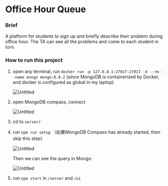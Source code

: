 # Office Hour Queue

### Brief

A platform for students to sign up and briefly describe their problem during office hour. The TA can see all the problems and come to each student in turn.

### How to run this project

1. open any terminal, run `docker run -p 127.0.0.1:27017:27017 -d --rm --name mongo mongo:6.0.2` (since MongoDB is containerized by Docker, and docker is configured as global in my laptop)
    
    ![Untitled](README%2040de1f65256b4cb080164084150276be/Untitled.png)
    
2. open MongoDB compass, connect
    
    ![Untitled](README%2040de1f65256b4cb080164084150276be/Untitled%201.png)
    
3. cd to `server/`
4. run `npm run setup` （如果MongoDB Compass has already started, then skip this step）
    
    ![Untitled](README%2040de1f65256b4cb080164084150276be/Untitled%202.png)
    
    Then we can see the query in Mongo:
    
    ![Untitled](README%2040de1f65256b4cb080164084150276be/Untitled%203.png)
    
5. run `npm start` in `/server` and `/ui`
